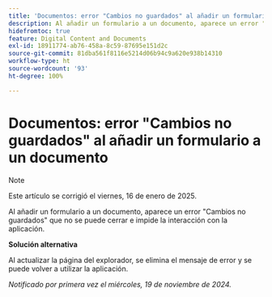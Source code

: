 ```yaml
---
title: 'Documentos: error "Cambios no guardados" al añadir un formulario a un documento'
description: Al añadir un formulario a un documento, aparece un error "Cambios no guardados" que no se puede cerrar e impide la interacción con la aplicación.
hidefromtoc: true
feature: Digital Content and Documents
exl-id: 18911774-ab76-458a-8c59-87695e151d2c
source-git-commit: 81dba561f8116e5214d06b94c9a620e938b14310
workflow-type: ht
source-wordcount: '93'
ht-degree: 100%

---
```


# Documentos: error &quot;Cambios no guardados&quot; al añadir un formulario a un documento

>[!NOTE]
>
>Este artículo se corrigió el viernes, 16 de enero de 2025.

Al añadir un formulario a un documento, aparece un error &quot;Cambios no guardados&quot; que no se puede cerrar e impide la interacción con la aplicación.

**Solución alternativa**

Al actualizar la página del explorador, se elimina el mensaje de error y se puede volver a utilizar la aplicación.

_Notificado por primera vez el miércoles, 19 de noviembre de 2024._
